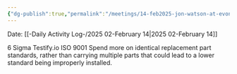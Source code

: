 ```yaml
---
{"dg-publish":true,"permalink":"/meetings/14-feb2025-jon-watson-at-evonik/","noteIcon":"","created":"2025-05-20T10:31:48.598-05:00"}
---
```


Date: [[-Daily Activity Log-/2025 02-February 14\|2025 02-February 14]]

6 Sigma
Testify.io
ISO 9001
Spend more on identical replacement part standards, rather than carrying multiple parts that could lead to a lower standard being improperly installed.


